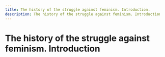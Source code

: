 ```yaml
---
title: The history of the struggle against feminism. Introduction.
description: The history of the struggle against feminism. Introduction.
---
```

# The history of the struggle against feminism. Introduction
